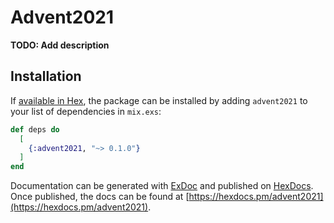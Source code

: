 # Advent2021

**TODO: Add description**

## Installation

If [available in Hex](https://hex.pm/docs/publish), the package can be installed
by adding `advent2021` to your list of dependencies in `mix.exs`:

```elixir
def deps do
  [
    {:advent2021, "~> 0.1.0"}
  ]
end
```

Documentation can be generated with [ExDoc](https://github.com/elixir-lang/ex_doc)
and published on [HexDocs](https://hexdocs.pm). Once published, the docs can
be found at [https://hexdocs.pm/advent2021](https://hexdocs.pm/advent2021).

